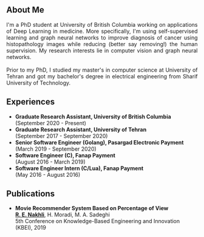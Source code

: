 ## About Me

<div style="text-align: justify"> I'm a PhD student at University of British Columbia working on applications of Deep Learning in medicine. More specifically, I'm using self-supervised learning and graph neural networks to improve diagnosis of cancer using histopathology images while reducing (better say removing!) the human supervision. My research interests lie in computer vision and graph neural networks. </div> <br> <div style="text-align: justify"> Prior to my PhD, I studied my master's in computer science at University of Tehran and got my bachelor's degree in electrical engineering from Sharif University of Technology. </div>

## Experiences

- **Graduate Research Assistant, University of British Columbia** <br> (September 2020 - Present)
- **Graduate Research Assistant, University of Tehran** <br> (September 2017 - September 2020)
- **Senior Software Engineer (Golang), Pasargad Electronic Payment** <br> (March 2019 - September 2020)
- **Software Engineer (C), Fanap Payment** <br> (August 2016 - March 2019)
- **Software Engineer Intern (C/Lua), Fanap Payment** <br> (May 2016 - August 2016)

## Publications

- **Movie Recommender System Based on Percentage of View** <br> **<u>R. E. Nakhli</u>**, H. Moradi, M. A. Sadeghi <br> 5th Conference on Knowledge-Based Engineering and Innovation (KBEI), 2019
